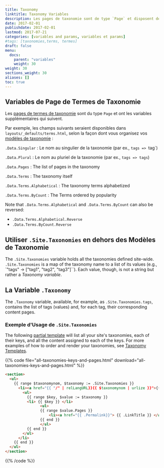 ```yaml
---
title: Taxonomy
linktitle: Taxonomy Variables
description: Les pages de taxonomie sont de type `Page` et disposent de toutes les variables de page-, de site- et de liste-. Cependant, les modèles de termes de taxonomie ont des variables supplémentaires disponibles pour leurs modèles.
date: 2017-02-01
publishdate: 2017-02-01
lastmod: 2017-07-21
categories: [variables and params, variables et params]
#tags: [taxonomies,terms, termes]
draft: false
menu:
  docs:
    parent: "variables"
    weight: 30
weight: 30
sections_weight: 30
aliases: []
toc: true
---
```


## Variables de Page de Termes de Taxonomie

Les [pages de termes de taxonomie][taxonomytemplates] sont du type `Page` et ont les variables supplémentaires qui suivent.

Par exemple, les champs suivants seraient disponibles dans `layouts/_defaults/terms.html`, selon la façon dont vous organisez vos [modèles de taxonomie][taxonomytemplates] :

`.Data.Singular`
: Le nom au singulier de la taxonomie (par ex., `tags => `tag`)

`.Data.Plural`
: Le nom au pluriel de la taxonomie (par ex., `tags => tags`)

`.Data.Pages`
: The list of pages in the taxonomy

`.Data.Terms`
: The taxonomy itself

`.Data.Terms.Alphabetical`
: The taxonomy terms alphabetized

`.Data.Terms.ByCount`
: The Terms ordered by popularity

Note that `.Data.Terms.Alphabetical` and `.Data.Terms.ByCount` can also be reversed:

* `.Data.Terms.Alphabetical.Reverse`
* `.Data.Terms.ByCount.Reverse`

## Utiliser `.Site.Taxonomies` en dehors des Modèles de Taxonomie

The `.Site.Taxonomies` variable holds all the taxonomies defined site-wide. `.Site.Taxonomies` is a map of the taxonomy name to a list of its values (e.g., `"tags" -> ["tag1", "tag2", "tag3"]``). Each value, though, is not a string but rather a *Taxonomy variable*.

## La Variable `.Taxonomy`

The `.Taxonomy` variable, available, for example, as `.Site.Taxonomies.tags`, contains the list of tags (values) and, for each tag, their corresponding content pages.

### Exemple d'Usage de `.Site.Taxonomies`

The following [partial template][partials] will list all your site's taxonomies, each of their keys, and all the content assigned to each of the keys. For more examples of how to order and render your taxonomies, see  [Taxonomy Templates][taxonomytemplates].

{{% code file="all-taxonomies-keys-and-pages.html" download="all-taxonomies-keys-and-pages.html" %}}
```html
<section>
  <ul>
    {{ range $taxonomynom, $taxonomy := .Site.Taxonomies }}
      <li><a href="{{ "/" | relLangURL}}{{ $taxonomynom | urlize }}">{{ $taxonomynom }}</a>
        <ul>
          {{ range $key, $value := $taxonomy }}
          <li> {{ $key }} </li>
                <ul>
                {{ range $value.Pages }}
                    <li><a href="{{ .Permalink}}"> {{ .LinkTitle }} </a> </li>
                {{ end }}
                </ul>
          {{ end }}
        </ul>
      </li>
    {{ end }}
  </ul>
</section>
```
{{% /code %}}

[partials]: /templates/partiels/
[taxonomytemplates]: /templates/taxonomy-templates/